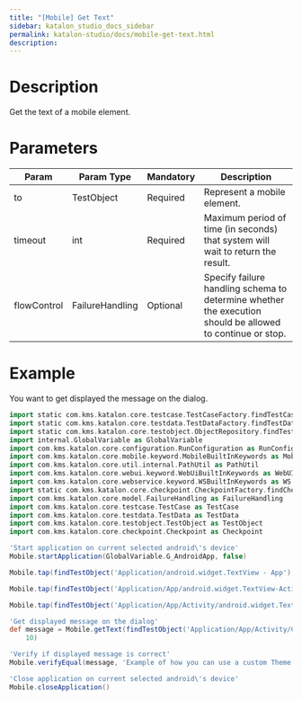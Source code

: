 ```yaml
---
title: "[Mobile] Get Text" 
sidebar: katalon_studio_docs_sidebar
permalink: katalon-studio/docs/mobile-get-text.html 
description: 
---
```

Description
===========

Get the text of a mobile element.

Parameters
==========

<table><thead><tr><th>Param</th><th>Param Type</th><th>Mandatory</th><th>Description</th></tr></thead><tbody><tr><td>to</td><td>TestObject</td><td>Required</td><td>Represent a mobile element.</td></tr><tr><td>timeout</td><td>int</td><td>Required</td><td><span>Maximum period of time (in seconds) that system will wait to return the result.</span></td></tr><tr><td><span>flowControl</span></td><td><span>FailureHandling</span></td><td>Optional</td><td><span>Spec</span><span>ify </span><a>failure handling</a><span> schema to determine whether the execution should be allowed to continue or stop.</span></td></tr></tbody></table>

Example 
========

You want to get displayed the message on the dialog.

```groovy
import static com.kms.katalon.core.testcase.TestCaseFactory.findTestCase
import static com.kms.katalon.core.testdata.TestDataFactory.findTestData
import static com.kms.katalon.core.testobject.ObjectRepository.findTestObject
import internal.GlobalVariable as GlobalVariable
import com.kms.katalon.core.configuration.RunConfiguration as RunConfiguration
import com.kms.katalon.core.mobile.keyword.MobileBuiltInKeywords as Mobile
import com.kms.katalon.core.util.internal.PathUtil as PathUtil
import com.kms.katalon.core.webui.keyword.WebUiBuiltInKeywords as WebUI
import com.kms.katalon.core.webservice.keyword.WSBuiltInKeywords as WS
import static com.kms.katalon.core.checkpoint.CheckpointFactory.findCheckpoint
import com.kms.katalon.core.model.FailureHandling as FailureHandling
import com.kms.katalon.core.testcase.TestCase as TestCase
import com.kms.katalon.core.testdata.TestData as TestData
import com.kms.katalon.core.testobject.TestObject as TestObject
import com.kms.katalon.core.checkpoint.Checkpoint as Checkpoint

'Start application on current selected android\'s device'
Mobile.startApplication(GlobalVariable.G_AndroidApp, false)

Mobile.tap(findTestObject('Application/android.widget.TextView - App'), 10)

Mobile.tap(findTestObject('Application/App/android.widget.TextView-Activity'), 10)

Mobile.tap(findTestObject('Application/App/Activity/android.widget.TextView-Custom Dialog'), 10)

'Get displayed message on the dialog'
def message = Mobile.getText(findTestObject('Application/App/Activity/Custom Dialog/android.widget.TextViewCustomDialog'), 
    10)

'Verify if displayed message is correct'
Mobile.verifyEqual(message, 'Example of how you can use a custom Theme.Dialog theme to make an activity that looks like a customized dialog, here with an ugly frame.')

'Close application on current selected android\'s device'
Mobile.closeApplication()
```